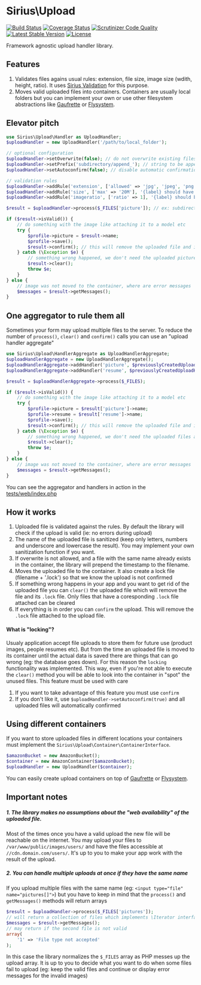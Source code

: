 # Sirius\Upload

[![Build Status](https://travis-ci.org/siriusphp/upload.svg?branch=master)](https://travis-ci.org/siriusphp/upload)
[![Coverage Status](https://coveralls.io/repos/siriusphp/upload/badge.png?branch=master)](https://coveralls.io/r/siriusphp/upload?branch=master)
[![Scrutinizer Code Quality](https://scrutinizer-ci.com/g/siriusphp/upload/badges/quality-score.png?s=8408e36c1ea02e5f84eec6519d3c3f1972b34e3c)](https://scrutinizer-ci.com/g/siriusphp/upload/)
[![Latest Stable Version](https://poser.pugx.org/siriusphp/upload/version.png)](https://packagist.org/packages/siriusphp/upload)
[![License](https://poser.pugx.org/siriusphp/upload/license.png)](https://packagist.org/packages/siriusphp/upload)

Framework agnostic upload handler library.


## Features

1. Validates files agains usual rules: extension, file size, image size (wdith, height, ratio). It uses [Sirius Validation](http://github.com/siriusphp/validation) for this purpose.
2. Moves valid uploaded files into containers. Containers are usually local folders but you can implement your own or use other filesystem abstractions like [Gaufrette](https://github.com/KnpLabs/Gaufrette) or [Flysystem](https://github.com/FrenkyNet/Flysystem).

## Elevator pitch

```php
use Sirius\Upload\Handler as UploadHandler;
$uploadHandler = new UploadHandler('/path/to/local_folder');

// optional configuration
$uploadHandler->setOverwrite(false); // do not overwrite existing files (default behaviour)
$uploadHandler->setPrefix('subdirectory/append_'); // string to be appended to the file name
$uploadHandler->setAutoconfirm(false); // disable automatic confirmation (default behaviour)

// validation rules
$uploadHandler->addRule('extension', ['allowed' => 'jpg', 'jpeg', 'png'], '{label} should be a valid image (jpg, jpeg, png)', 'Profile picture');
$uploadHandler->addRule('size', ['max' => '20M'], '{label} should have less than {max}', 'Profile picture');
$uploadHandler->addRule('imageratio', ['ratio' => 1], '{label} should be a sqare image', 'Profile picture');

$result = $uploadHandler->process($_FILES['picture']); // ex: subdirectory/my_headshot.png

if ($result->isValid()) {
	// do something with the image like attaching it to a model etc
	try {
		$profile->picture = $result->name;
		$profile->save();
		$result->confirm(); // this will remove the uploaded file and it's .lock file
	} catch (\Exception $e) {
		// something wrong happened, we don't need the uploaded picture anymore
		$result->clear();
		throw $e;
	}
} else {
	// image was not moved to the container, where are error messages
	$messages = $result->getMessages();
}
```

## One aggregator to rule them all

Sometimes your form may upload multiple files to the server. To reduce the number of `process()`, `clear()` and `confirm()` calls you can use an "upload handler aggregate"

```php
use Sirius\Upload\HandlerAggregate as UploadHandlerAggregate;
$uploadHandlerAggregate = new UploadHandlerAggregate();
$uploadHandlerAggregate->addHandler('picture', $previouslyCreatedUploadHandlerForTheProfilePicture);
$uploadHandlerAggregate->addHandler('resume', $previouslyCreatedUploadHandlerForTheResume);

$result = $uploadHandlerAggregate->process($_FILES);

if ($result->isValid()) {
	// do something with the image like attaching it to a model etc
	try {
		$profile->picture = $result['picture']->name;
		$profile->resume = $result['resume']->name;
		$profile->save();
		$result->confirm(); // this will remove the uploaded file and it's .lock file
	} catch (\Exception $e) {
		// something wrong happened, we don't need the uploaded files anymore
		$result->clear();
		throw $e;
	}
} else {
	// image was not moved to the container, where are error messages
	$messages = $result->getMessages();
}
```

You can see the aggregator and handlers in action in the [tests/web/index.php](/siriusphp/upload/blob/master/tests/fixitures/sample_file.jpg)

## How it works

1. Uploaded file is validated against the rules. By default the library will check if the upload is valid (ie: no errors during upload)
2. The name of the uploaded file is sanitized (keep only letters, numbers and underscore and lowercase the result). You may implement your own sanitization function if you want.
3. If overwrite is not allowed, and a file with the same name already exists in the container, the library will prepend the timestamp to the filename.
4. Moves the uploaded file to the container. It also create a lock file (filename + '.lock') so that we know the upload is not confirmed
5. If something wrong happens in your app and you want to get rid of the uploaded file you can `clear()` the uploaded file which will remove the file and its `.lock` file. Only files that have a coresponding `.lock` file attached can be cleared
6. If everything is in order you can `confirm` the upload. This will remove the `.lock` file attached to the upload file.

#### What is "locking"?

Usualy application accept file uploads to store them for future use (product images, people resumes etc). But from the time an uploaded file is moved to its container until the actual data is saved there are things that can go wrong (eg: the database goes down).
For this reason the `locking` functionality was implemented. This way, even if you're not able to execute the `clear()` method you will be able to look into the container in "spot" the unused files. This feature must be used with care

1. If you want to take advantage of this feature you must use `confirm`
2. If you don't like it, use `$uploadHandler->setAutoconfirm(true)` and all uploaded files will automatically confirmed

## Using different containers

If you want to store uploaded files in different locations your containers must implement the `Sirius\Upload\Container\ContainerInterface`.

```php
$amazonBucket = new AmazonBucket();
$container = new AmazonContainer($amazonBucket);
$uploadHandler = new UploadHandler($container);
```
You can easily create upload containers on top of [Gaufrette](https://github.com/KnpLabs/Gaufrette) or [Flysystem](https://github.com/FrenkyNet/Flysystem).

## Important notes

##### 1. The library makes no assumptions about the "web availability" of the uploaded file.

Most of the times once you have a valid upload the new file will be reachable on the internet. You may upload your files to `/var/www/public/images/users/` and have the files accessible at `//cdn.domain.com/users/`. It's up to you to make your app work with the result of the upload.

##### 2. You can handle multiple uploads at once if they have the same name

If you upload multiple files with the same name (eg: `<input type="file" name="pictures[]">`) but you have to keep in mind that the `process()` and `getMessages()` methods will return arrays

```php
$result = $uploadHandler->process($_FILES['pictures']);
// will return a collection of files which implements \Iterator interface
$messages = $result->getMessages();
// may return if the second file is not valid
array(
	'1' => 'File type not accepted'
);
```

In this case the library normalizes the `$_FILES` array as PHP messes up the upload array.
It is up to you to decide what you want to do when some files fail to upload (eg: keep the valid files and continue or display error messages for the invalid images)
